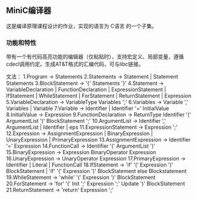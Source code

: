 ﻿## MiniC编译器

这是编译原理课程设计的作业，实现的语言为 C语言 的一个子集。

### 功能和特性

带有一个有代码高亮功能的编辑器（仅粘贴时），支持宏定义、局部变量，遵循cdecl调用约定。生成AT&T格式的汇编代码，可与libc链接。

文法：
1.Program -> Statements
2.Statements ->  Statement |  Statement Statements
3.BlockStatement -> '{' Statements '}'
4.Statement -> VariableDeclaration | FunctionDeclaration | ExpressionStatement | IfStatement | WhileStatement | ForStatement | ReturnStatement | Expression
5.VariableDeclaration -> VariableType Variables ';'
6.Variables -> Variable ',' Variables | Variable
7.Variable -> Identifier | Identifier '=' InitialValue
8.InitialValue -> Expression
9.FunctionDeclaration -> ReturnType Identifier '(' ArgumentList ')' BlockStatement ';'
10.ArgumentList -> Identifier ',' ArgumentList | Identifier | eps
11.ExpressionStatement -> Expression ';'
12.Expression -> AssignmentExpression | BinaryExpression | UnaryExpression | PrimaryExpression
13.AssignmentExpression -> Identifier '=' Expression
14.FunctionCall -> Identifier '(' ArgumentList ')'
15.BinaryExpression -> Expression BinaryOperator Expression
16.UnaryExpression -> UnaryOperator Expression
17.PrimaryExpression -> Identifier | Literal | FunctionCall
18.IfStatement -> 'if' '(' Expression ')' BlockStatement | 'if' '(' Expression ')' BlockStatement else Blockstatement
19.WhileStatement -> 'while' '(' Expression ')' BlockStatement
20.ForStatement -> 'for' '(' Init ';' Expression ';' Update ')' BlockStatement
21.ReturnStatement -> 'return' Expression ';'